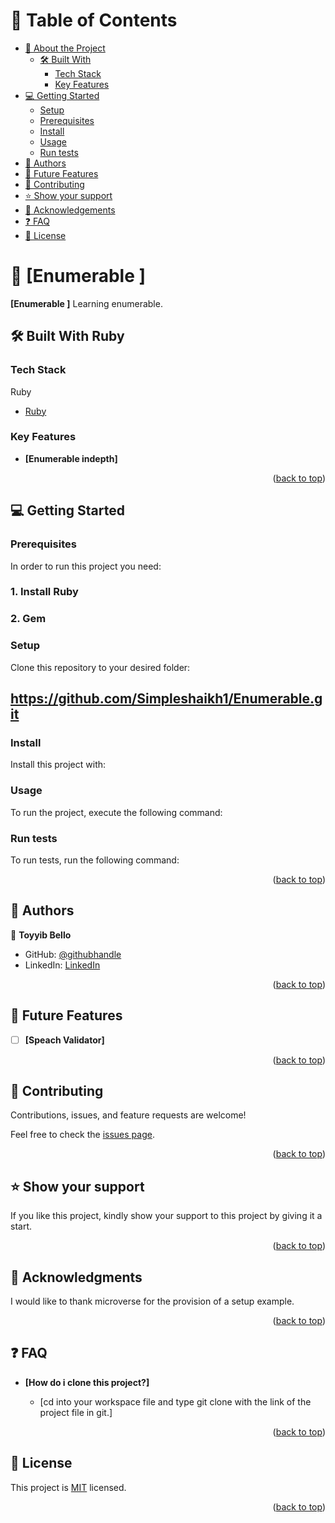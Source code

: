 <!-- TABLE OF CONTENTS -->
# 📗 Table of Contents

- [📖 About the Project](#about-project)
  - [🛠 Built With](#built-with)
    - [Tech Stack](#tech-stack)
    - [Key Features](#key-features)
- [💻 Getting Started](#getting-started)
  - [Setup](#setup)
  - [Prerequisites](#prerequisites)
  - [Install](#install)
  - [Usage](#usage)
  - [Run tests](#run-tests)
- [👥 Authors](#authors)
- [🔭 Future Features](#future-features)
- [🤝 Contributing](#contributing)
- [⭐️ Show your support](#support)
- [🙏 Acknowledgements](#acknowledgements)
- [❓ FAQ](#faq)
- [📝 License](#license)

<!-- PROJECT DESCRIPTION -->

# 📖 [Enumerable ] <a name="about-project"></a>

**[Enumerable ]** Learning enumerable.

## 🛠 Built With <a name="built-with">Ruby</a>

### Tech Stack <a name="tech-stack"></a>
<summary>Ruby</summary>
  <ul>
    <li><a href="https://www.Ruby-Lang.org/">Ruby</a></li>
  </ul>
</details>

<!-- Features -->

### Key Features <a name="key-features"></a>

- **[Enumerable indepth]**


<p align="right">(<a href="#readme-top">back to top</a>)</p>

<!-- GETTING STARTED -->

## 💻 Getting Started <a name="getting-started"></a>

### Prerequisites

In order to run this project you need:

### 1. Install Ruby
### 2. Gem

### Setup

Clone this repository to your desired folder:
## <https://github.com/Simpleshaikh1/Enumerable.git> ##

### Install

Install this project with:

<!--
Example command:

```sh
  cd my-project
  gem install
```
--->

### Usage

To run the project, execute the following command:

<!--
Example command:

```sh
  rails server
```
--->

### Run tests

To run tests, run the following command:

<!--
Example command:

```sh
  bin/rails test test/models/article_test.rb
```
--->

<p align="right">(<a href="#readme-top">back to top</a>)</p>

<!-- AUTHORS -->

## 👥 Authors <a name="authors"></a>

👤 **Toyyib Bello**

- GitHub: [@githubhandle](https://github.com/simpleshaikh1)
- LinkedIn: [LinkedIn](https://linkedin.com/in/toyyib-abayomi)

<p align="right">(<a href="#readme-top">back to top</a>)</p>

<!-- FUTURE FEATURES -->

## 🔭 Future Features <a name="future-features"></a>

- [ ] **[Speach Validator]**

<p align="right">(<a href="#readme-top">back to top</a>)</p>

<!-- CONTRIBUTING -->

## 🤝 Contributing <a name="contributing"></a>

Contributions, issues, and feature requests are welcome!

Feel free to check the [issues page](../../issues/).

<p align="right">(<a href="#readme-top">back to top</a>)</p>

<!-- SUPPORT -->

## ⭐️ Show your support <a name="support"></a>

If you like this project, kindly show your support to this project by giving it a start.

<p align="right">(<a href="#readme-top">back to top</a>)</p>

<!-- ACKNOWLEDGEMENTS -->

## 🙏 Acknowledgments <a name="acknowledgements"></a>

I would like to thank microverse for the provision of a setup example.

<p align="right">(<a href="#readme-top">back to top</a>)</p>

<!-- FAQ (optional) -->

## ❓ FAQ <a name="faq"></a>


- **[How do i clone this project?]**

  - [cd into your workspace file and type git clone with the link of the project file in git.]

<p align="right">(<a href="#readme-top">back to top</a>)</p>

<!-- LICENSE -->

## 📝 License <a name="license"></a>

This project is [MIT](./LICENSE) licensed.

<p align="right">(<a href="#readme-top">back to top</a>)</p>
